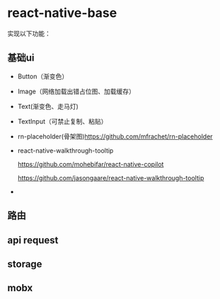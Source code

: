 # react-native-base
实现以下功能：
## 基础ui
 * Button（渐变色）
 * Image（网络加载出错占位图、加载缓存）
 * Text(渐变色、走马灯)
 * TextInput（可禁止复制、粘贴）
 * rn-placeholder(骨架图)https://github.com/mfrachet/rn-placeholder
 * react-native-walkthrough-tooltip
   
   https://github.com/mohebifar/react-native-copilot
   
   https://github.com/jasongaare/react-native-walkthrough-tooltip
 * 

 ## 路由
 
 ## api request

 ## storage

 ## mobx
